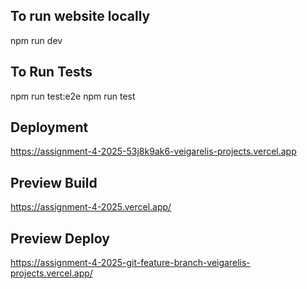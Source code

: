 ## To run website locally
npm run dev

## To Run Tests
npm run test:e2e
npm run test

## Deployment 
https://assignment-4-2025-53j8k9ak6-veigarelis-projects.vercel.app

## Preview Build
https://assignment-4-2025.vercel.app/

## Preview Deploy
https://assignment-4-2025-git-feature-branch-veigarelis-projects.vercel.app/